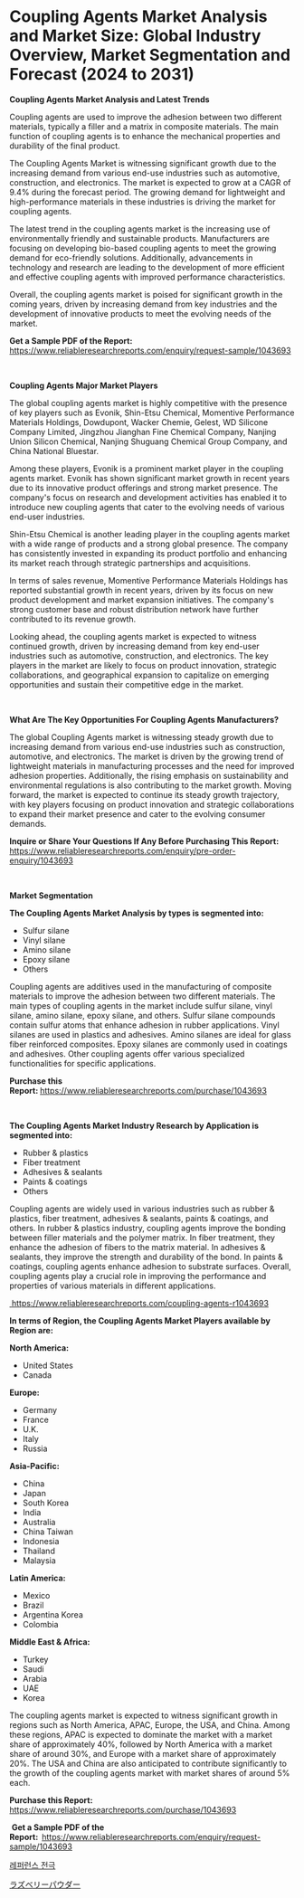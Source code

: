 <p><h1>Coupling Agents Market Analysis and Market Size: Global Industry Overview, Market Segmentation and Forecast (2024 to 2031)</h1></p><p><strong>Coupling Agents Market Analysis and Latest Trends</strong></p>
<p><p>Coupling agents are used to improve the adhesion between two different materials, typically a filler and a matrix in composite materials. The main function of coupling agents is to enhance the mechanical properties and durability of the final product.</p><p>The Coupling Agents Market is witnessing significant growth due to the increasing demand from various end-use industries such as automotive, construction, and electronics. The market is expected to grow at a CAGR of 9.4% during the forecast period. The growing demand for lightweight and high-performance materials in these industries is driving the market for coupling agents.</p><p>The latest trend in the coupling agents market is the increasing use of environmentally friendly and sustainable products. Manufacturers are focusing on developing bio-based coupling agents to meet the growing demand for eco-friendly solutions. Additionally, advancements in technology and research are leading to the development of more efficient and effective coupling agents with improved performance characteristics.</p><p>Overall, the coupling agents market is poised for significant growth in the coming years, driven by increasing demand from key industries and the development of innovative products to meet the evolving needs of the market.</p></p>
<p><strong>Get a Sample PDF of the Report:&nbsp;</strong> <a href="https://www.reliableresearchreports.com/enquiry/request-sample/1043693">https://www.reliableresearchreports.com/enquiry/request-sample/1043693</a></p>
<p>&nbsp;</p>
<p><strong>Coupling Agents Major Market Players</strong></p>
<p><p>The global coupling agents market is highly competitive with the presence of key players such as Evonik, Shin-Etsu Chemical, Momentive Performance Materials Holdings, Dowdupont, Wacker Chemie, Gelest, WD Silicone Company Limited, Jingzhou Jianghan Fine Chemical Company, Nanjing Union Silicon Chemical, Nanjing Shuguang Chemical Group Company, and China National Bluestar.</p><p>Among these players, Evonik is a prominent market player in the coupling agents market. Evonik has shown significant market growth in recent years due to its innovative product offerings and strong market presence. The company's focus on research and development activities has enabled it to introduce new coupling agents that cater to the evolving needs of various end-user industries.</p><p>Shin-Etsu Chemical is another leading player in the coupling agents market with a wide range of products and a strong global presence. The company has consistently invested in expanding its product portfolio and enhancing its market reach through strategic partnerships and acquisitions.</p><p>In terms of sales revenue, Momentive Performance Materials Holdings has reported substantial growth in recent years, driven by its focus on new product development and market expansion initiatives. The company's strong customer base and robust distribution network have further contributed to its revenue growth.</p><p>Looking ahead, the coupling agents market is expected to witness continued growth, driven by increasing demand from key end-user industries such as automotive, construction, and electronics. The key players in the market are likely to focus on product innovation, strategic collaborations, and geographical expansion to capitalize on emerging opportunities and sustain their competitive edge in the market.</p></p>
<p>&nbsp;</p>
<p><strong>What Are The Key Opportunities For Coupling Agents Manufacturers?</strong></p>
<p><p>The global Coupling Agents market is witnessing steady growth due to increasing demand from various end-use industries such as construction, automotive, and electronics. The market is driven by the growing trend of lightweight materials in manufacturing processes and the need for improved adhesion properties. Additionally, the rising emphasis on sustainability and environmental regulations is also contributing to the market growth. Moving forward, the market is expected to continue its steady growth trajectory, with key players focusing on product innovation and strategic collaborations to expand their market presence and cater to the evolving consumer demands.</p></p>
<p><strong>Inquire or Share Your Questions If Any Before Purchasing This Report:</strong> <a href="https://www.reliableresearchreports.com/enquiry/pre-order-enquiry/1043693">https://www.reliableresearchreports.com/enquiry/pre-order-enquiry/1043693</a></p>
<p>&nbsp;</p>
<p><strong>Market Segmentation</strong></p>
<p><strong>The Coupling Agents Market Analysis by types is segmented into:</strong></p>
<p><ul><li>Sulfur silane</li><li>Vinyl silane</li><li>Amino silane</li><li>Epoxy silane</li><li>Others</li></ul></p>
<p><p>Coupling agents are additives used in the manufacturing of composite materials to improve the adhesion between two different materials. The main types of coupling agents in the market include sulfur silane, vinyl silane, amino silane, epoxy silane, and others. Sulfur silane compounds contain sulfur atoms that enhance adhesion in rubber applications. Vinyl silanes are used in plastics and adhesives. Amino silanes are ideal for glass fiber reinforced composites. Epoxy silanes are commonly used in coatings and adhesives. Other coupling agents offer various specialized functionalities for specific applications.</p></p>
<p><strong>Purchase this Report:&nbsp;</strong><a href="https://www.reliableresearchreports.com/purchase/1043693">https://www.reliableresearchreports.com/purchase/1043693</a></p>
<p>&nbsp;</p>
<p><strong>The Coupling Agents Market Industry Research by Application is segmented into:</strong></p>
<p><ul><li>Rubber & plastics</li><li>Fiber treatment</li><li>Adhesives & sealants</li><li>Paints & coatings</li><li>Others</li></ul></p>
<p><p>Coupling agents are widely used in various industries such as rubber & plastics, fiber treatment, adhesives & sealants, paints & coatings, and others. In rubber & plastics industry, coupling agents improve the bonding between filler materials and the polymer matrix. In fiber treatment, they enhance the adhesion of fibers to the matrix material. In adhesives & sealants, they improve the strength and durability of the bond. In paints & coatings, coupling agents enhance adhesion to substrate surfaces. Overall, coupling agents play a crucial role in improving the performance and properties of various materials in different applications.</p></p>
<p><a href="https://www.reliableresearchreports.com/coupling-agents-r1043693">&nbsp;https://www.reliableresearchreports.com/coupling-agents-r1043693</a></p>
<p><strong>In terms of Region, the Coupling Agents Market Players available by Region are:</strong></p>
<p>
    <p> <strong> North America: </strong>
        <ul>
            <li>United States</li>
            <li>Canada</li>
        </ul>
        </p> 
    <p> <strong> Europe: </strong>
        <ul>
            <li>Germany</li>
            <li>France</li>
            <li>U.K.</li>
            <li>Italy</li>
            <li>Russia</li>
        </ul>
        </p> 
    <p> <strong> Asia-Pacific: </strong>
        <ul>
            <li>China</li>
            <li>Japan</li>
            <li>South Korea</li>
            <li>India</li>
            <li>Australia</li>
            <li>China Taiwan</li>
            <li>Indonesia</li>
            <li>Thailand</li>
            <li>Malaysia</li>
        </ul>
        </p> 
    <p> <strong> Latin America: </strong>
        <ul>
            <li>Mexico</li>
            <li>Brazil</li>
            <li>Argentina Korea</li>
            <li>Colombia</li>
        </ul>
        </p> 
    <p> <strong> Middle East & Africa: </strong>
        <ul>
            <li>Turkey</li>
            <li>Saudi</li>
            <li>Arabia</li>
            <li>UAE</li>
            <li>Korea</li>
        </ul>
    </p>
    </p>
<p><p>The coupling agents market is expected to witness significant growth in regions such as North America, APAC, Europe, the USA, and China. Among these regions, APAC is expected to dominate the market with a market share of approximately 40%, followed by North America with a market share of around 30%, and Europe with a market share of approximately 20%. The USA and China are also anticipated to contribute significantly to the growth of the coupling agents market with market shares of around 5% each.</p></p>
<p><strong>Purchase this Report: </strong><a href="https://www.reliableresearchreports.com/purchase/1043693">https://www.reliableresearchreports.com/purchase/1043693</a></p>
<p>&nbsp;<strong>Get a Sample PDF of the Report:&nbsp;&nbsp;</strong><a href="https://www.reliableresearchreports.com/enquiry/request-sample/1043693">https://www.reliableresearchreports.com/enquiry/request-sample/1043693</a></p>
<p><strong></strong></p>
<p><p><a href="https://medium.com/@rowedrowe/%EC%B0%B8%EC%A1%B0-%EC%A0%84%EA%B7%B9-%EC%82%B0%EC%97%85-%EB%B6%84%EC%84%9D-%EB%B3%B4%EA%B3%A0%EC%84%9C-%EC%9D%91%EC%9A%A9-%ED%94%84%EB%A1%9C%EA%B7%B8%EB%9E%A8-%EC%A7%80%EC%97%AD-%EA%B2%BD%EC%9F%81-%EC%A0%84%EB%9E%B5%EB%B3%84-%EC%8B%9C%EC%9E%A5-%EA%B7%9C%EB%AA%A8-%EC%A0%90%EC%9C%A0%EC%9C%A8-%ED%8A%B8%EB%A0%8C%EB%93%9C-2024-2031-2e17970d3a9f">레퍼런스 전극</a></p><p><a href="https://medium.com/@pedrogers56456/%E3%83%A9%E3%82%BA%E3%83%99%E3%83%AA%E3%83%BC%E3%83%91%E3%82%A6%E3%83%80%E3%83%BC%E5%B8%82%E5%A0%B4%E3%82%B7%E3%82%A7%E3%82%A2%E3%81%A8%E6%96%B0%E3%81%97%E3%81%84%E3%83%88%E3%83%AC%E3%83%B3%E3%83%89%E5%88%86%E6%9E%90-%E3%81%9D%E3%81%AE%E3%82%BF%E3%82%A4%E3%83%97-%E3%82%A2%E3%83%97%E3%83%AA%E3%82%B1%E3%83%BC%E3%82%B7%E3%83%A7%E3%83%B3-%E3%82%A8%E3%83%B3%E3%83%89%E3%83%A6%E3%83%BC%E3%82%BA%E3%81%AB%E3%82%88%E3%82%8B%E4%BA%88%E6%B8%AC%E3%82%92%E5%90%AB%E3%82%80-2024%E5%B9%B4%E3%81%8B%E3%82%892031%E5%B9%B4%E3%81%BE%E3%81%A7%E3%81%AE%E6%9C%9F%E9%96%93%E3%81%AB%E3%81%A4%E3%81%84%E3%81%A6-042a7bd34ff0">ラズベリーパウダー</a></p></p>